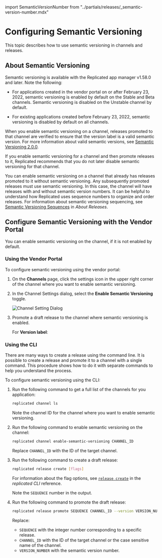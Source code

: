 import SemanticVersionNumber from "../partials/releases/_semantic-version-number.mdx"


# Configuring Semantic Versioning

This topic describes how to use semantic versioning in channels and releases.

## About Semantic Versioning

Semantic versioning is available with the Replicated app manager v1.58.0 and later. Note the following:

- For applications created in the vendor portal on or after February 23, 2022, semantic versioning is enabled by default on the Stable and Beta channels. Semantic versioning is disabled on the Unstable channel by default.

- For existing applications created before February 23, 2022, semantic versioning is disabled by default on all channels.

When you enable semantic versioning on a channel, releases promoted to that channel are verified to ensure that the version label is a valid semantic version. For more information about valid semantic versions, see [Semantic Versioning 2.0.0](https://semver.org).

If you enable semantic versioning for a channel and then promote releases to it, Replicated recommends that you do not later disable semantic versioning for that channel.

You can enable semantic versioning on a channel that already has releases promoted to it without semantic versioning. Any subsequently promoted releases must use semantic versioning. In this case, the channel will have releases with and without semantic version numbers. It can be helpful to understand how Replicated uses sequence numbers to organize and order releases. For information about semantic versioning sequencing, see [Semantic Versioning Sequences](releases-about#semantic-versioning-sequence) in _About Releases_.

## Configure Semantic Versioning with the Vendor Portal

You can enable semantic versioning on the channel, if it is not enabled by default.

### Using the Vendor Portal

To configure semantic versioning using the vendor portal:

1. On the **Channels** page, click the settings icon in the upper right corner of the channel where you want to enable semantic versioning.  

1. In the Channel Settings dialog, select the **Enable Semantic Versioning** toggle.

    ![Channel Setting Dialog](/images/channel-settings-dialog.png)

1. Promote a draft release to the channel where semantic versioning is enabled. 

    For **Version label**: <SemanticVersionNumber/>

### Using the CLI

There are many ways to create a release using the command line. It is possible to create a release and promote it to a channel with a single command. This procedure shows how to do it with separate commands to help you understand the process. 

To configure semantic versioning using the CLI:

1. Run the following command to get a full list of the channels for you application:

    ```bash
    replicated channel ls
    ```

    Note the channel ID for the channel where you want to enable semantic versioning.

1. Run the following command to enable semantic versioning on the channel: 

    ```bash
    replicated channel enable-semantic-versioning CHANNEL_ID
    ``` 

    Replace `CHANNEL_ID` with the ID of the target channel.

1. Run the following command to create a draft release:

    ```bash
    replicated release create [flags]
    ```

    For information about the flag options, see [`release create`](/reference/replicated-cli-release-create) in the _replicated CLI_ reference.

    Note the `SEQUENCE` number in the output.

1. Run the following command to promote the draft release:

    ```bash
    replicated release promote SEQUENCE CHANNEL_ID --version VERSION_NUMBER
    ```

    Replace:
    
    - `SEQUENCE` with the integer number corresponding to a specific release.
    - `CHANNEL_ID` with the ID of the target channel or the case sensitive name of the channel.
    - `VERSION_NUMBER` with the semantic version number. <SemanticVersionNumber/>